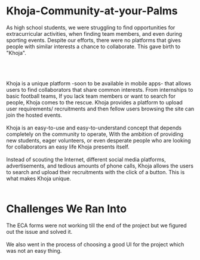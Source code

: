 # Khoja-Community-at-your-Palms

As high school students, we were struggling to find opportunities for extracurricular activities, when finding team members, and even during sporting events. Despite our efforts, there were no platforms that gives people with similar interests a chance to collaborate. This gave birth to "Khoja".
<br><br>

<br><br>
Khoja is a unique platform -soon to be available in mobile apps- that allows users to find collaborators that share common interests. From internships to basic football teams, If you lack team members or want to search for people, Khoja comes to the rescue. Khoja provides a platform to upload user requirements/ recruitments and then fellow users browsing the site can join the hosted events.
<br><br>
Khoja is an easy-to-use and easy-to-understand concept that depends completely on the community to operate, With the ambition of providing new students, eager volunteers, or even desperate people who are looking for collaborators an easy life Khoja presents itself. 
<br><br>
Instead of scouting the Internet, different social media platforms, advertisements, and tedious amounts of phone calls, Khoja allows the users to search and upload their recruitments with the click of a button. This is what makes Khoja unique.
<br><br>
# Challenges We Ran Into

The ECA forms were not working till the end of the project but we figured out the issue and solved it. <br><br>
We also went in the process of choosing a good UI for the project which was not an easy thing.
